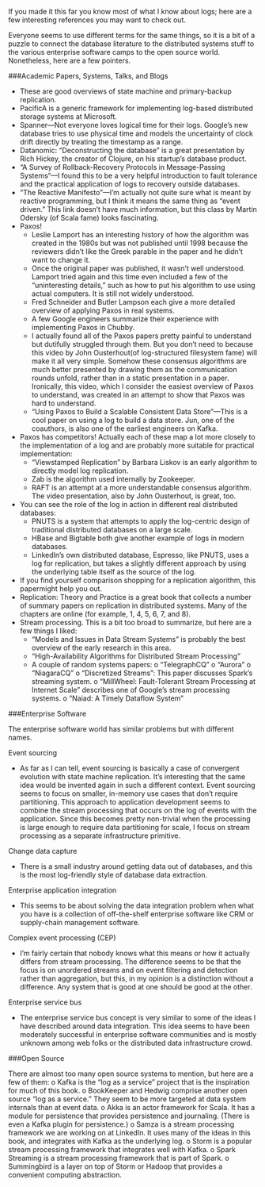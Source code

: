 If you made it this far you know most of what I know about logs; here are a few interesting references you may want to check out. 

Everyone seems to use different terms for the same things, so it is a bit of a puzzle to connect the database literature to the distributed systems stuff to the various enterprise software camps to the open source world. Nonetheless, here are a few pointers.

###Academic Papers, Systems, Talks, and Blogs

- These are good overviews of state machine and primary-backup replication.
- PacificA is a generic framework for implementing log-based distributed storage systems at Microsoft.
- Spanner—Not everyone loves logical time for their logs. Google’s new database tries to use physical time and models the uncertainty of clock drift directly by treating the timestamp as a range.
- Datanomic: “Deconstructing the database” is a great presentation by Rich Hickey, the creator of Clojure, on his startup’s database product.
- “A Survey of Rollback-Recovery Protocols in Message-Passing Systems“—I found this to be a very helpful introduction to fault tolerance and the practical application of logs to recovery outside databases.
- “The Reactive Manifesto”—I’m actually not quite sure what is meant by reactive programming, but I think it means the same thing as “event driven.” This link doesn’t have much information, but this class by Martin Odersky (of Scala fame) looks fascinating.
- Paxos!
  - Leslie Lamport has an interesting history of how the algorithm was created in the 1980s but was not published until 1998 because the reviewers didn’t like the Greek parable in the paper and he didn’t want to change it.
  - Once the original paper was published, it wasn’t well understood. Lamport tried again and this time even included a few of the “uninteresting details,” such as how to put his algorithm to use using actual computers. It is still not widely understood.
  - Fred Schneider and Butler Lampson each give a more detailed overview of applying Paxos in real systems.
  - A few Google engineers summarize their experience with implementing Paxos in Chubby.
  - I actually found all of the Paxos papers pretty painful to understand but dutifully struggled through them. But you don’t need to because this video by John Ousterhout(of log-structured filesystem fame) will make it all very simple. Somehow these consensus algorithms are much better presented by drawing them as the communication rounds unfold, rather than in a static presentation in a paper. Ironically, this video, which I consider the easiest overview of Paxos to understand, was created in an attempt to show that Paxos was hard to understand.
  - “Using Paxos to Build a Scalable Consistent Data Store”—This is a cool paper on using a log to build a data store. Jun, one of the coauthors, is also one of the earliest engineers on Kafka.
- Paxos has competitors! Actually each of these map a lot more closely to the implementation of a log and are probably more suitable for practical implementation:
  - “Viewstamped Replication” by Barbara Liskov is an early algorithm to directly model log replication.
  - Zab is the algorithm used internally by Zookeeper.
  - RAFT is an attempt at a more understandable consensus algorithm. The video presentation, also by John Ousterhout, is great, too.
- You can see the role of the log in action in different real distributed databases:
  - PNUTS is a system that attempts to apply the log-centric design of traditional distributed databases on a large scale.
  - HBase and Bigtable both give another example of logs in modern databases.
  - LinkedIn’s own distributed database, Espresso, like PNUTS, uses a log for replication, but takes a slightly   different approach by using the underlying table itself as the source of the log.  
- If you find yourself comparison shopping for a replication algorithm, this papermight help you out.
- Replication: Theory and Practice is a great book that collects a number of summary papers on replication in distributed systems. Many of the chapters are online (for example, 1, 4, 5, 6, 7, and 8).
- Stream processing. This is a bit too broad to summarize, but here are a few things I liked:  
  - “Models and Issues in Data Stream Systems” is probably the best overview of the early research in this area.
  - “High-Availability Algorithms for Distributed Stream Processing”
  - A couple of random systems papers:
    o “TelegraphCQ”
    o “Aurora”
    o “NiagaraCQ”
    o “Discretized Streams”: This paper discusses Spark’s streaming system.
    o “MillWheel: Fault-Tolerant Stream Processing at Internet Scale” describes one of Google’s stream processing systems.
    o “Naiad: A Timely Dataflow System”
    
###Enterprise Software

The enterprise software world has similar problems but with different names.

Event sourcing

- As far as I can tell, event sourcing is basically a case of convergent evolution with state machine replication. It’s interesting that the same idea would be invented again in such a different context. Event sourcing seems to focus on smaller, in-memory use cases that don’t require partitioning. This approach to application development seems to combine the stream processing that occurs on the log of events with the application. Since this becomes pretty non-trivial when the processing is large enough to require data partitioning for scale, I focus on stream processing as a separate infrastructure primitive.

Change data capture

- There is a small industry around getting data out of databases, and this is the most log-friendly style of database data extraction.

Enterprise application integration

- This seems to be about solving the data integration problem when what you have is a collection of off-the-shelf enterprise software like CRM or supply-chain management software.

Complex event processing (CEP)
- I’m fairly certain that nobody knows what this means or how it actually differs from stream processing. The difference seems to be that the focus is on unordered streams and on event filtering and detection rather than aggregation, but this, in my opinion is a distinction without a difference. Any system that is good at one should be good at the other.

Enterprise service bus
- The enterprise service bus concept is very similar to some of the ideas I have described around data integration. This idea seems to have been moderately successful in enterprise software communities and is mostly unknown among web folks or the distributed data infrastructure crowd.

###Open Source

There are almost too many open source systems to mention, but here are a few of them:
o Kafka is the “log as a service” project that is the inspiration for much of this book.
o BookKeeper and Hedwig comprise another open source “log as a service.” They seem to be more targeted at data system internals than at event data.
o Akka is an actor framework for Scala. It has a module for persistence that provides persistence and journaling. (There is even a Kafka plugin for persistence.)
o Samza is a stream processing framework we are working on at LinkedIn. It uses many of the ideas in this book, and integrates with Kafka as the underlying log.
o Storm is a popular stream processing framework that integrates well with Kafka.
o Spark Streaming is a stream processing framework that is part of Spark.
o Summingbird is a layer on top of Storm or Hadoop that provides a convenient computing abstraction.
